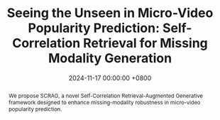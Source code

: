 ---
title:          "Seeing the Unseen in Micro-Video Popularity Prediction: Self-Correlation Retrieval for Missing Modality Generation"
date:           2024-11-17 00:00:00 +0800
selected:       true
pub:            "ACM SIGKDD Conference on Knowledge Discovery and Data Mining (KDD)"
pub_last:       ' <span class="badge badge-pill badge-publication badge-danger">CCF-A</span> <span class="badge badge-pill badge-publication badge-primary">Full Paper</span>'
pub_date:       "2025"

abstract: >-
  We propose SCRAG, a novel Self-Correlation Retrieval-Augmented Generative framework designed to enhance missing-modality robustness in micro-video popularity prediction.
cover:          /assets/images/covers/kdd-scrag.jpg
authors:
- Zhangtao Cheng*
- Jian Lang*
- Ting Zhong
- Fan Zhou
links:
  Paper: https://github.com/Jian-Lang/SCRAG
  Code: https://github.com/Jian-Lang/SCRAG
---